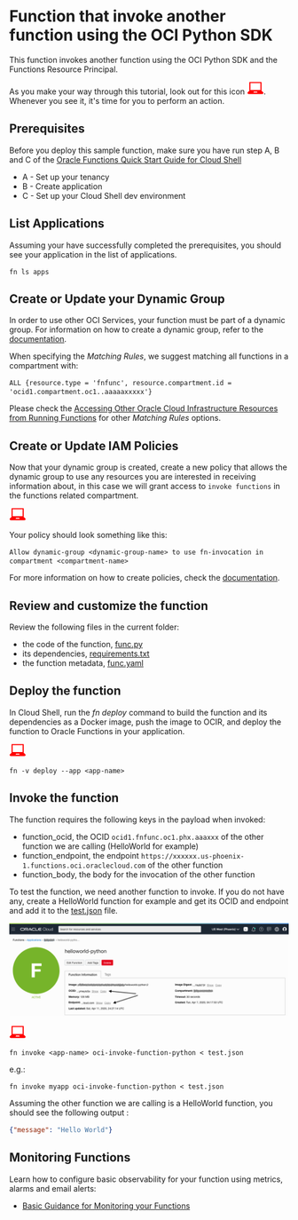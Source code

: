 # Function that invoke another function using the OCI Python SDK

This function invokes another function using the OCI Python SDK and the Functions Resource Principal.

As you make your way through this tutorial, look out for this icon ![user input icon](./images/userinput.png).
Whenever you see it, it's time for you to perform an action.


## Prerequisites
Before you deploy this sample function, make sure you have run step A, B and C of the [Oracle Functions Quick Start Guide for Cloud Shell](https://www.oracle.com/webfolder/technetwork/tutorials/infographics/oci_functions_cloudshell_quickview/functions_quickview_top/functions_quickview/index.html)
* A - Set up your tenancy
* B - Create application
* C - Set up your Cloud Shell dev environment


## List Applications 
Assuming your have successfully completed the prerequisites, you should see your 
application in the list of applications.
```
fn ls apps
```


## Create or Update your Dynamic Group
In order to use other OCI Services, your function must be part of a dynamic group. For information on how to create a dynamic group, refer to the [documentation](https://docs.cloud.oracle.com/iaas/Content/Identity/Tasks/managingdynamicgroups.htm#To).

When specifying the *Matching Rules*, we suggest matching all functions in a compartment with:
```
ALL {resource.type = 'fnfunc', resource.compartment.id = 'ocid1.compartment.oc1..aaaaaxxxxx'}
```
Please check the [Accessing Other Oracle Cloud Infrastructure Resources from Running Functions](https://docs.cloud.oracle.com/en-us/iaas/Content/Functions/Tasks/functionsaccessingociresources.htm) for other *Matching Rules* options.


## Create or Update IAM Policies
Now that your dynamic group is created, create a new policy that allows the
dynamic group to use any resources you are interested in receiving
information about, in this case we will grant access to `invoke functions` in
the functions related compartment.

![user input icon](./images/userinput.png)

Your policy should look something like this:
```
Allow dynamic-group <dynamic-group-name> to use fn-invocation in compartment <compartment-name>
```

For more information on how to create policies, check the [documentation](https://docs.cloud.oracle.com/iaas/Content/Identity/Concepts/policysyntax.htm).


## Review and customize the function
Review the following files in the current folder:
* the code of the function, [func.py](./func.py)
* its dependencies, [requirements.txt](./requirements.txt)
* the function metadata, [func.yaml](./func.yaml)


## Deploy the function
In Cloud Shell, run the *fn deploy* command to build the function and its dependencies as a Docker image, 
push the image to OCIR, and deploy the function to Oracle Functions in your application.

![user input icon](./images/userinput.png)
```
fn -v deploy --app <app-name>
```


## Invoke the function

The function requires the following keys in the payload when invoked:
- function_ocid, the OCID `ocid1.fnfunc.oc1.phx.aaaxxx` of the other function we are calling (HelloWorld for example) 
- function_endpoint, the endpoint `https://xxxxxx.us-phoenix-1.functions.oci.oraclecloud.com` of the other function
- function_body, the body for the invocation of the other function

To test the function, we need another function to invoke. If you do not have any, create a 
HelloWorld function for example and get its OCID and endpoint and add it to the [test.json](./test.json) file.

![functions information](./images/function-information.png)

![user input icon](./images/userinput.png)
```
fn invoke <app-name> oci-invoke-function-python < test.json
```
e.g.:
```
fn invoke myapp oci-invoke-function-python < test.json
```

Assuming the other function we are calling is a HelloWorld function, you should see the following output :
```json
{"message": "Hello World"}
```


## Monitoring Functions

Learn how to configure basic observability for your function using metrics, alarms and email alerts:
* [Basic Guidance for Monitoring your Functions](../basic-observability/functions.md)

